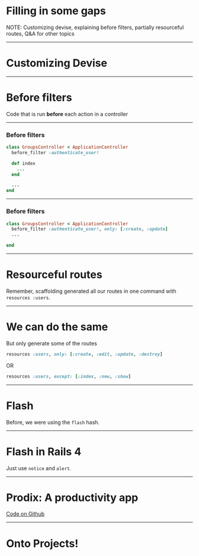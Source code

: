 # Filling in some gaps

NOTE: Customizing devise, explaining before filters,
partially resourceful routes, Q&A for other topics

---

# Customizing Devise

---

# Before filters

Code that is run **before** each action in a controller

---

### Before filters

```ruby
class GroupsController < ApplicationController
  before_filter :authenticate_user!

  def index
    ...
  end

  ...
end
```
---

### Before filters

```ruby
class GroupsController < ApplicationController
  before_filter :authenticate_user!, only: [:create, :update]
  ...

end
```

---

# Resourceful routes

Remember, scaffolding generated all our routes in one command with `resources :users`.

---

# We can do the same

But only generate some of the routes

```ruby
resources :users, only: [:create, :edit, :update, :destroy]
```
  
OR  

```ruby
resources :users, except: [:index, :new, :show]
```

--- 

# Flash

Before, we were using the `flash` hash.

---

# Flash in Rails 4

Just use `notice` and `alert`.

---

# Prodix: A productivity app

[Code on Github](https://github.com/iExperience/prodix/tree/ad79f7cf203223fc7795c6b83a58cde8525be942)

---

# Onto Projects!
